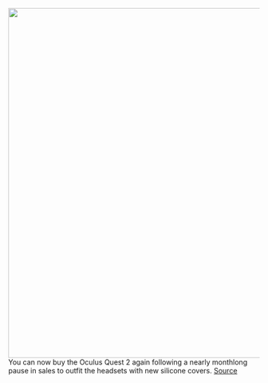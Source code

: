 <img src='https://cdn.vox-cdn.com/thumbor/UFPqdTPNUI6bAIIoj3AhU_i1wpU=/0x0:2040x1360/1200x800/filters:focal(857x517:1183x843)/cdn.vox-cdn.com/uploads/chorus_image/image/69769049/akrales_200904_4160_0265.0.0.jpg' width='700px' /><br/>
You can now buy the Oculus Quest 2 again following a nearly monthlong pause in sales to outfit the headsets with new silicone covers.
<a href='https://www.theverge.com/2021/8/24/22639523/oculus-quest-2-pause-sale-recall-base-model-storage'> Source <a/>